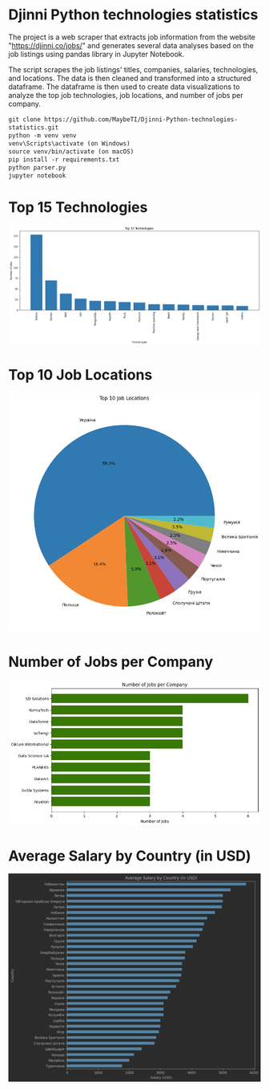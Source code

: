 # Djinni Python technologies statistics

The project is a web scraper that extracts job 
information from the website "https://djinni.co/jobs/" 
and generates several data analyses based on the job 
listings using pandas library in Jupyter Notebook.

The script scrapes the job listings' titles, 
companies, salaries, technologies, and locations. 
The data is then cleaned and transformed into a 
structured dataframe. The dataframe is then used 
to create data visualizations to analyze the top 
job technologies, job locations, and number of jobs 
per company.

```shell
git clone https://github.com/MaybeTI/Djinni-Python-technologies-statistics.git
python -m venv venv
venv\Scripts\activate (on Windows)
source venv/bin/activate (on macOS)
pip install -r requirements.txt
python parser.py
jupyter notebook
```
# Top 15 Technologies
![img.png](img.png)
# Top 10 Job Locations
![img_1.png](img_1.png)
# Number of Jobs per Company
![img_2.png](img_2.png)
# Average Salary by Country (in USD)
![img_3.png](img_3.png)
